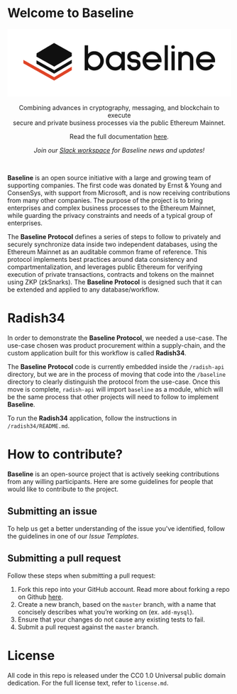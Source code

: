 # Welcome to Baseline

<div align="center">
  <img src="docs/baseline-logo/Web/examples/PNGs/horizontal/baselineHorizontal-Logo-FullColor.png" />
  <p>
    Combining advances in cryptography, messaging, and blockchain to execute
    <br/>
    secure and private business processes via the public Ethereum Mainnet.
  </p>
  Read the full documentation <a href="https://radish.gitbook.io/docs/-LuE-E657uooMibsj9_Y/">here</a>.
  <p>
    <em>Join our <a href="https://communityinviter.com/apps/ethereum-baseline/join-us">Slack workspace</a> for Baseline news and updates!</em>
  </p>
  <br/>
</div>

__Baseline__ is an open source initiative with a large and growing team of supporting companies. The first code was donated by Ernst & Young and ConsenSys, with support from Microsoft, and is now receiving contributions from many other companies. The purpose of the project is to bring enterprises and complex business processes to the Ethereum Mainnet, while guarding the privacy constraints and needs of a typical group of enterprises. 

The __Baseline Protocol__ defines a series of steps to follow to privately and securely synchronize data inside two independent databases, using the Ethereum Mainnet as an auditable common frame of reference. This protocol implements best practices around data consistency and compartmentalization, and leverages public Ethereum for verifying execution of private transactions, contracts and tokens on the mainnet using ZKP (zkSnarks). The __Baseline Protocol__ is designed such that it can be extended and applied to any database/workflow.

# Radish34

In order to demonstrate the __Baseline Protocol__, we needed a use-case. The use-case chosen was product procurement within a supply-chain, and the custom application built for this workflow is called __Radish34__.

The __Baseline Protocol__ code is currently embedded inside the `/radish-api` directory, but we are in the process of moving that code into the `/baseline` directory to clearly distinguish the protocol from the use-case. Once this move is complete, `radish-api` will import `baseline` as a module, which will be the same process that other projects will need to follow to implement __Baseline__.

To run the __Radish34__ application, follow the instructions in `/radish34/README.md`.

# How to contribute?

__Baseline__ is an open-source project that is actively seeking contributions from any willing participants. Here are some guidelines for people that would like to contribute to the project.

## Submitting an issue

To help us get a better understanding of the issue you've identified, follow the guidelines in one of our *Issue Templates*.

## Submitting a pull request

Follow these steps when submitting a pull request:

1. Fork this repo into your GitHub account. Read more about forking a repo on Github [here](https://help.github.com/articles/fork-a-repo/).
1. Create a new branch, based on the `master` branch, with a name that concisely describes what you’re working on (ex. `add-mysql`).
1. Ensure that your changes do not cause any existing tests to fail.
1. Submit a pull request against the `master` branch.

# License

All code in this repo is released under the CC0 1.0 Universal public domain dedication. For the full license text, refer to `license.md`.
